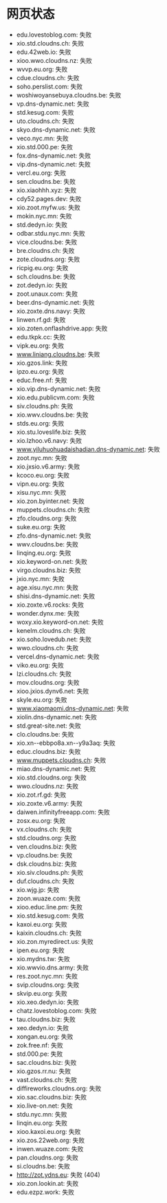 # 网页状态
- edu.lovestoblog.com: 失败
- xio.std.cloudns.ch: 失败
- edu.42web.io: 失败
- xioo.wwo.cloudns.nz: 失败
- wvvp.eu.org: 失败
- cdue.cloudns.ch: 失败
- soho.perslist.com: 失败
- woshiwoyansebuya.cloudns.be: 失败
- vp.dns-dynamic.net: 失败
- std.kesug.com: 失败
- uto.cloudns.ch: 失败
- skyo.dns-dynamic.net: 失败
- veco.nyc.mn: 失败
- xio.std.000.pe: 失败
- fox.dns-dynamic.net: 失败
- vip.dns-dynamic.net: 失败
- vercl.eu.org: 失败
- sen.cloudns.be: 失败
- xio.xiaohhh.xyz: 失败
- cdy52.pages.dev: 失败
- xio.zoot.myfw.us: 失败
- mokin.nyc.mn: 失败
- std.dedyn.io: 失败
- odbar.stdu.nyc.mn: 失败
- vice.cloudns.be: 失败
- bre.cloudns.ch: 失败
- zote.cloudns.org: 失败
- ricpig.eu.org: 失败
- sch.cloudns.be: 失败
- zot.dedyn.io: 失败
- zoot.unaux.com: 失败
- beer.dns-dynamic.net: 失败
- xio.zoxte.dns.navy: 失败
- linwen.rf.gd: 失败
- xio.zoten.onflashdrive.app: 失败
- edu.tkpk.cc: 失败
- vipk.eu.org: 失败
- www.liniang.cloudns.be: 失败
- xio.gzos.link: 失败
- ipzo.eu.org: 失败
- educ.free.nf: 失败
- xio.vip.dns-dynamic.net: 失败
- xio.edu.publicvm.com: 失败
- siv.cloudns.ph: 失败
- xio.wwv.cloudns.be: 失败
- stds.eu.org: 失败
- xio.stu.loveslife.biz: 失败
- xio.lzhoo.v6.navy: 失败
- www.yiluhuohuadaishadian.dns-dynamic.net: 失败
- zoot.nyc.mn: 失败
- xio.jxsio.v6.army: 失败
- kcoco.eu.org: 失败
- vipn.eu.org: 失败
- xisu.nyc.mn: 失败
- xio.zon.byinter.net: 失败
- muppets.cloudns.ch: 失败
- zfo.cloudns.org: 失败
- suke.eu.org: 失败
- zfo.dns-dynamic.net: 失败
- wwv.cloudns.be: 失败
- linqing.eu.org: 失败
- xio.keyword-on.net: 失败
- virgo.cloudns.biz: 失败
- jxio.nyc.mn: 失败
- age.xisu.nyc.mn: 失败
- shisi.dns-dynamic.net: 失败
- xio.zoxte.v6.rocks: 失败
- wonder.dynx.me: 失败
- woxy.xio.keyword-on.net: 失败
- kenelm.cloudns.ch: 失败
- xio.soho.lovedub.net: 失败
- wwo.cloudns.ch: 失败
- vercel.dns-dynamic.net: 失败
- viko.eu.org: 失败
- lzi.cloudns.ch: 失败
- mov.cloudns.org: 失败
- xioo.jxios.dynv6.net: 失败
- skyle.eu.org: 失败
- www.xiaomaomi.dns-dynamic.net: 失败
- xiolin.dns-dynamic.net: 失败
- std.great-site.net: 失败
- clo.cloudns.be: 失败
- xio.xn--ebbpo8a.xn--y9a3aq: 失败
- educ.cloudns.biz: 失败
- www.muppets.cloudns.ch: 失败
- miao.dns-dynamic.net: 失败
- xio.std.cloudns.org: 失败
- wwo.cloudns.nz: 失败
- xio.zot.rf.gd: 失败
- xio.zoxte.v6.army: 失败
- daiwen.infinityfreeapp.com: 失败
- zosx.eu.org: 失败
- vx.cloudns.ch: 失败
- std.cloudns.org: 失败
- ven.cloudns.biz: 失败
- vp.cloudns.be: 失败
- dsk.cloudns.biz: 失败
- xio.siv.cloudns.ph: 失败
- duf.cloudns.ch: 失败
- xio.wjg.jp: 失败
- zoon.wuaze.com: 失败
- xioo.educ.line.pm: 失败
- xio.std.kesug.com: 失败
- kaxoi.eu.org: 失败
- kaixin.cloudns.ch: 失败
- xio.zon.myredirect.us: 失败
- ipen.eu.org: 失败
- xio.mydns.tw: 失败
- xio.wwvio.dns.army: 失败
- res.zoot.nyc.mn: 失败
- svip.cloudns.org: 失败
- skvip.eu.org: 失败
- xio.xeo.dedyn.io: 失败
- chatz.lovestoblog.com: 失败
- tau.cloudns.biz: 失败
- xeo.dedyn.io: 失败
- xongan.eu.org: 失败
- zok.free.nf: 失败
- std.000.pe: 失败
- sac.cloudns.biz: 失败
- xio.gzos.rr.nu: 失败
- vast.cloudns.ch: 失败
- diffireworks.cloudns.org: 失败
- xio.sac.cloudns.biz: 失败
- xio.live-on.net: 失败
- stdu.nyc.mn: 失败
- linqin.eu.org: 失败
- xioo.kaxoi.eu.org: 失败
- xio.zos.22web.org: 失败
- inwen.wuaze.com: 失败
- pan.cloudns.org: 失败
- si.cloudns.be: 失败
- http://zot.ydns.eu: 失败 (404)
- xio.zon.lookin.at: 失败
- edu.ezpz.work: 失败
